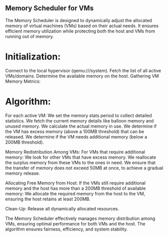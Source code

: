 ## Memory Scheduler for VMs

The Memory Scheduler is designed to dynamically adjust the allocated memory of virtual machines (VMs) based on their actual needs. It ensures efficient memory utilization while protecting both the host and VMs from running out of memory.

# Initialization:

Connect to the local hypervisor (qemu:///system).
Fetch the list of all active VMs/domains.
Determine the available memory on the host.
Gathering VM Memory Metrics:

# Algorithm:

For each active VM:
We set the memory stats period to collect detailed statistics.
We fetch the current memory details like balloon memory and unused memory.
We calculate the actual memory in use.
We determine if the VM has excess memory (above a 100MB threshold) that can be released.
We determine if the VM needs additional memory (below a 200MB threshold).

Memory Redistribution Among VMs:
For VMs that require additional memory:
We look for other VMs that have excess memory.
We reallocate the surplus memory from these VMs to the ones in need.
We ensure that the transfer of memory does not exceed 50MB at once, to achieve a gradual memory release.

Allocating Free Memory from Host:
If the VMs still require additional memory and the host has more than a 200MB threshold of available memory:
We allocate the required memory from the host to the VM, ensuring the host retains at least 200MB.

Clean-Up:
Release all dynamically allocated resources.

The Memory Scheduler effectively manages memory distribution among VMs, ensuring optimal performance for both VMs and the host. The algorithm ensures fairness, efficiency, and system stability.
